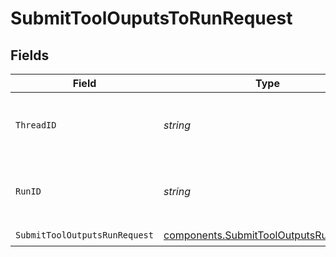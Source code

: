# SubmitToolOuputsToRunRequest


## Fields

| Field                                                                                            | Type                                                                                             | Required                                                                                         | Description                                                                                      |
| ------------------------------------------------------------------------------------------------ | ------------------------------------------------------------------------------------------------ | ------------------------------------------------------------------------------------------------ | ------------------------------------------------------------------------------------------------ |
| `ThreadID`                                                                                       | *string*                                                                                         | :heavy_check_mark:                                                                               | The ID of the [thread](/docs/api-reference/threads) to which this run belongs.                   |
| `RunID`                                                                                          | *string*                                                                                         | :heavy_check_mark:                                                                               | The ID of the run that requires the tool output submission.                                      |
| `SubmitToolOutputsRunRequest`                                                                    | [components.SubmitToolOutputsRunRequest](../../models/components/submittooloutputsrunrequest.md) | :heavy_check_mark:                                                                               | N/A                                                                                              |